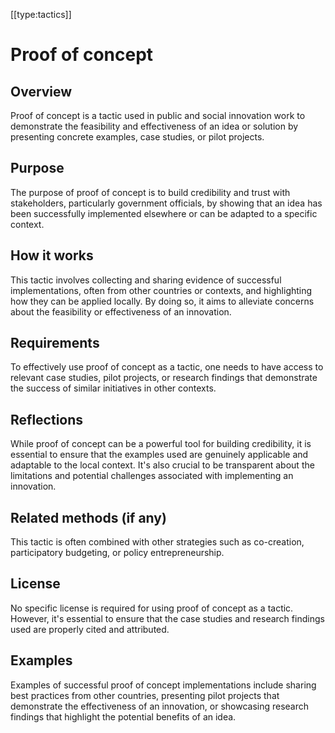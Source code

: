 [[type:tactics]]

# Proof of concept

## Overview
Proof of concept is a tactic used in public and social innovation work to demonstrate the feasibility and effectiveness of an idea or solution by presenting concrete examples, case studies, or pilot projects.

## Purpose
The purpose of proof of concept is to build credibility and trust with stakeholders, particularly government officials, by showing that an idea has been successfully implemented elsewhere or can be adapted to a specific context.

## How it works
This tactic involves collecting and sharing evidence of successful implementations, often from other countries or contexts, and highlighting how they can be applied locally. By doing so, it aims to alleviate concerns about the feasibility or effectiveness of an innovation.

## Requirements
To effectively use proof of concept as a tactic, one needs to have access to relevant case studies, pilot projects, or research findings that demonstrate the success of similar initiatives in other contexts.

## Reflections
While proof of concept can be a powerful tool for building credibility, it is essential to ensure that the examples used are genuinely applicable and adaptable to the local context. It's also crucial to be transparent about the limitations and potential challenges associated with implementing an innovation.

## Related methods (if any)
This tactic is often combined with other strategies such as co-creation, participatory budgeting, or policy entrepreneurship.

## License
No specific license is required for using proof of concept as a tactic. However, it's essential to ensure that the case studies and research findings used are properly cited and attributed.

## Examples
Examples of successful proof of concept implementations include sharing best practices from other countries, presenting pilot projects that demonstrate the effectiveness of an innovation, or showcasing research findings that highlight the potential benefits of an idea.